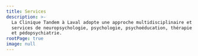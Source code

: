 ```yaml
---
title: Services
description: >-
  La Clinique Tandem à Laval adopte une approche multidisciplinaire et offre des
  services de neuropsychologie, psychologie, psychoéducation, thérapie familiale
  et pédopsychiatrie.
rootPage: true
image: null
---
```



